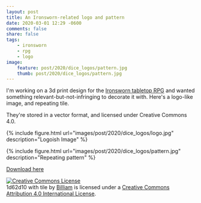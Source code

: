 ```yaml
---
layout: post
title: An Ironsworn-related logo and pattern
date: 2020-03-01 12:29 -0600
comments: false
share: false
tags: 
    - ironsworn
    - rpg
    - logo
image:
    feature: post/2020/dice_logos/pattern.jpg
    thumb: post/2020/dice_logos/pattern.jpg
---
```


I'm working on a 3d print design for the [Ironsworn tabletop RPG](https://www.ironswornrpg.com/) and wanted something relevant-but-not-infringing to decorate it with. Here's a logo-like image, and repeating tile.

They're stored in a vector format, and licensed under Creative Commons 4.0.

{% include figure.html  url="images/post/2020/dice_logos/logo.jpg" description="Logoish Image" %}

{% include figure.html url="images/post/2020/dice_logos/pattern.jpg" description="Repeating pattern" %}

[Download here]({{site.baseurl}}/images/post/2020/dice_logos/logo.zip)

<a rel="license" href="http://creativecommons.org/licenses/by/4.0/"><img alt="Creative Commons License" style="border-width:0" src="https://i.creativecommons.org/l/by/4.0/80x15.png" /></a><br /><span xmlns:dct="http://purl.org/dc/terms/" href="http://purl.org/dc/dcmitype/StillImage" property="dct:title" rel="dct:type">1d62d10 with tile</span> by <a xmlns:cc="http://creativecommons.org/ns#" href="https://www.billiam.org" property="cc:attributionName" rel="cc:attributionURL">Billiam</a> is licensed under a <a rel="license" href="http://creativecommons.org/licenses/by/4.0/">Creative Commons Attribution 4.0 International License</a>.
